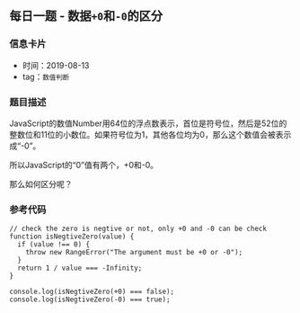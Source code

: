 ## 每日一题 - 数据`+0`和`-0`的区分

### 信息卡片

- 时间：2019-08-13
- tag：`数值判断`

### 题目描述
JavaScript的数值Number用64位的浮点数表示，首位是符号位，然后是52位的整数位和11位的小数位。如果符号位为1，其他各位均为0，那么这个数值会被表示成“-0”。

所以JavaScript的“0”值有两个，+0和-0。

那么如何区分呢？

### 参考代码



``` JavaScript：
// check the zero is negtive or not, only +0 and -0 can be check
function isNegtiveZero(value) {
  if (value !== 0) {
    throw new RangeError("The argument must be +0 or -0");
  }
  return 1 / value === -Infinity;
}

console.log(isNegtiveZero(+0) === false);
console.log(isNegtiveZero(-0) === true);
```
